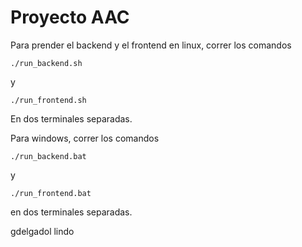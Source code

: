 # Proyecto AAC

Para prender el backend y el frontend en linux, correr los comandos
```
./run_backend.sh
```
y
```
./run_frontend.sh
```
En dos terminales separadas.

Para windows, correr los comandos
```
./run_backend.bat
```
y
```
./run_frontend.bat
```
en dos terminales separadas.

gdelgadol lindo
